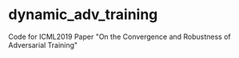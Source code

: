 # dynamic_adv_training
Code for ICML2019 Paper "On the Convergence and Robustness of Adversarial Training"
